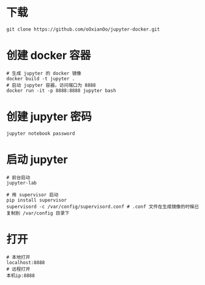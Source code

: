 # 下载

```shell
git clone https://github.com/oOxianOo/jupyter-docker.git
```


# 创建 docker 容器

```shell
# 生成 jupyter 的 docker 镜像 
docker build -t jupyter . 
# 启动 jupyter 容器，访问端口为 8888 
docker run -it -p 8888:8888 jupyter bash 
```


# 创建 jupyter 密码

```shell
jupyter notebook password
```


# 启动 jupyter

``` shell
# 前台启动
jupyter-lab

# 用 supervisor 启动
pip install supervisor
supervisord -c /var/config/supervisord.conf # .conf 文件在生成镜像的时候已复制到 /var/config 目录下
```

# 打开

```
# 本地打开
localhost:8888
# 远程打开
本机ip:8888
```


